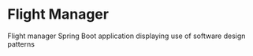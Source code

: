 # Flight Manager
Flight manager Spring Boot application displaying use of software design patterns

